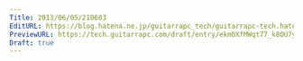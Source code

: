 ```yaml
---
Title: 2013/06/05/210603
EditURL: https://blog.hatena.ne.jp/guitarrapc_tech/guitarrapc-tech.hatenablog.com/atom/entry/6802418398340924488
PreviewURL: https://tech.guitarrapc.com/draft/entry/ekm0XfMWqt77_k8OU7y_jBwLHbM
Draft: true
---
```


